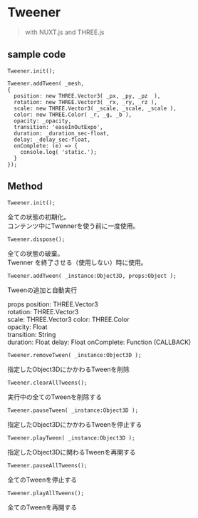 # Tweener
> with NUXT.js and THREE.js

## sample code
```
Tweener.init();

Tweener.addTween( _mesh,  
{   
  position: new THREE.Vector3( _px, _py, _pz  ),  
  rotation: new THREE.Vector3( _rx, _ry, _rz ),  
  scale: new THREE.Vector3( _scale, _scale, _scale ),  
  color: new THREE.Color( _r, _g, _b ),  
  opacity: _opacity,  
  transition: 'easeInOutExpo',  
  duration: _duration_sec-float,  
  delay: _delay_sec-float,  
  onComplete: (e) => {  
    console.log( 'static.');  
  }
});
```

## Method

```Tweener.init();```

全ての状態の初期化。  
コンテンツ中にTwennerを使う前に一度使用。

```Tweener.dispose();```

全ての状態の破棄。  
Twenner を終了させる（使用しない）時に使用。

```Tweener.addTween( _instance:Object3D, props:Object );```

Tweenの追加と自動実行

props
  position: THREE.Vector3  
  rotation: THREE.Vector3  
  scale: THREE.Vector3
  color: THREE.Color  
  opacity: Float  
  transition: String  
  duration: Float
  delay: Float
  onComplete: Function (CALLBACK)  
  

```Tweener.removeTween( _instance:Object3D );```

指定したObject3DにかかわるTweenを削除

```Tweener.clearAllTweens();```

実行中の全てのTweenを削除する

```Tweener.pauseTween( _instance:Object3D );```

指定したObject3DにかかわるTweenを停止する

```Tweener.playTween( _instance:Object3D );```

指定したObject3Dに関わるTweenを再開する

```Tweener.pauseAllTweens();```

全てのTweenを停止する

```Tweener.playAllTweens();```

全てのTweenを再開する



